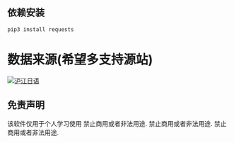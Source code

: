 ## 依赖安装

`pip3 install requests`

# 数据来源(希望多支持源站)

<a href="https://jp.hjenglish.com/" >
  <img src="//res.hjfile.cn/pt/images/logo2016/logo_jp.png" alt="沪江日语"/>
</a>

## 免责声明

该软件仅用于个人学习使用
禁止商用或者非法用途.
禁止商用或者非法用途.
禁止商用或者非法用途.
